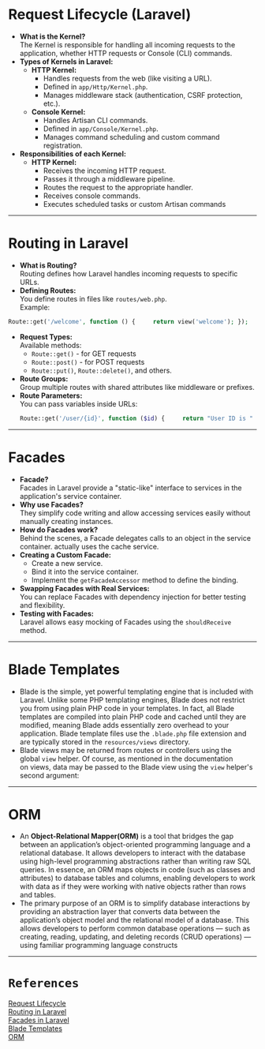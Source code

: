 # Request Lifecycle (Laravel)
- **What is the Kernel?**  
    The Kernel is responsible for handling all incoming requests to the application, whether HTTP requests or Console (CLI) commands.
- **Types of Kernels in Laravel:**
    - **HTTP Kernel:**
        - Handles requests from the web (like visiting a URL).
        - Defined in `app/Http/Kernel.php`.
        - Manages middleware stack (authentication, CSRF protection, etc.).
    - **Console Kernel:**
        - Handles Artisan CLI commands.
        - Defined in `app/Console/Kernel.php`.
        - Manages command scheduling and custom command registration.
- **Responsibilities of each Kernel:**
    - **HTTP Kernel:**
        - Receives the incoming HTTP request.
        - Passes it through a middleware pipeline.
        - Routes the request to the appropriate handler.
        - Receives console commands.
        - Executes scheduled tasks or custom Artisan commands
- - - 
# Routing in Laravel
- **What is Routing?**  
    Routing defines how Laravel handles incoming requests to specific URLs.
- **Defining Routes:**  
    You define routes in files like `routes/web.php`.  
    Example:
```PHP
Route::get('/welcome', function () {     return view('welcome'); });
```
- **Request Types:**  
    Available methods:
    - `Route::get()` - for GET requests
    - `Route::post()` - for POST requests
    - `Route::put()`, `Route::delete()`, and others.
- **Route Groups:**  
    Group multiple routes with shared attributes like middleware or prefixes.
- **Route Parameters:**  
    You can pass variables inside URLs:
    ```PHP
    Route::get('/user/{id}', function ($id) {     return "User ID is " . $id; });
    ```
- - - - 
# Facades
- **Facade?**  
    Facades in Laravel provide a "static-like" interface to services in the application's service container.
- **Why use Facades?**  
    They simplify code writing and allow accessing services easily without manually creating instances.
- **How do Facades work?**  
    Behind the scenes, a Facade delegates calls to an object in the service container. actually uses the cache service.
- **Creating a Custom Facade:**
    - Create a new service.
    - Bind it into the service container.
    - Implement the `getFacadeAccessor` method to define the binding.
- **Swapping Facades with Real Services:**  
    You can replace Facades with dependency injection for better testing and flexibility.
- **Testing with Facades:**  
    Laravel allows easy mocking of Facades using the `shouldReceive` method.

- - - - 
# Blade Templates
- Blade is the simple, yet powerful templating engine that is included with Laravel. Unlike some PHP templating engines, Blade does not restrict you from using plain PHP code in your templates. In fact, all Blade templates are compiled into plain PHP code and cached until they are modified, meaning Blade adds essentially zero overhead to your application. Blade template files use the `.blade.php` file extension and are typically stored in the `resources/views` directory.
- Blade views may be returned from routes or controllers using the global `view` helper. Of course, as mentioned in the documentation on views, data may be passed to the Blade view using the `view` helper's second argument:
- - -- 
# ORM
- An **Object-Relational Mapper(ORM)** is a tool that bridges the gap between an application’s object-oriented programming language and a relational database. It allows developers to interact with the database using high-level programming abstractions rather than writing raw SQL queries. In essence, an ORM maps objects in code (such as classes and attributes) to database tables and columns, enabling developers to work with data as if they were working with native objects rather than rows and tables.
- The primary purpose of an ORM is to simplify database interactions by providing an abstraction layer that converts data between the application’s object model and the relational model of a database. This allows developers to perform common database operations — such as creating, reading, updating, and deleting records (CRUD operations) — using familiar programming language constructs
- - - - - 
# `References`
[Request Lifecycle](https://laravel.com/docs/12.x/lifecycle#http-console-kernels)<br>
[Routing in Laravel](https://laravel.com/docs/12.x/routing)<br>
[Facades in Laravel](https://laravel.com/docs/11.x/facades)<br>
[Blade Templates](https://laravel.com/docs/12.x/blade)<br>
[ORM](https://medium.com/@karthickrajaraja424/what-is-the-purpose-of-an-orm-and-what-are-its-advantages-ae3882e9e91e)<br>

